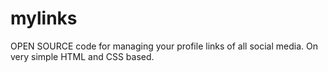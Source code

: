 # mylinks

OPEN SOURCE code for managing your profile links of all social media. On very simple HTML and CSS based.
